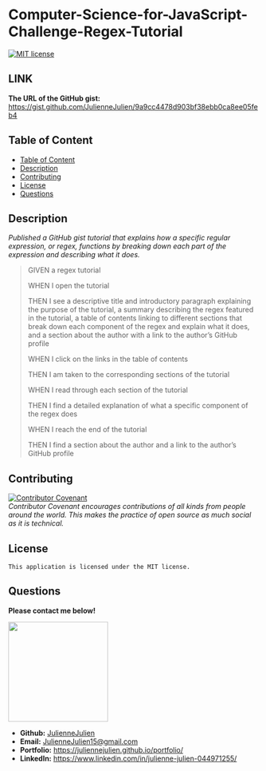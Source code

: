 # Computer-Science-for-JavaScript-Challenge-Regex-Tutorial
[![MIT license](https://img.shields.io/badge/license-MIT-blue.svg)](https://mit-license.org/)


## LINK
**The URL of the GitHub gist:** 
https://gist.github.com/JulienneJulien/9a9cc4478d903bf38ebb0ca8ee05feb4

## Table of Content
  - [Table of Content](#table-of-content)
  - [Description](#description)
  - [Contributing](#contributing)
  - [License](#license)
  - [Questions](#questions)

## Description
*Published a GitHub gist tutorial that explains how a specific regular expression, or regex, functions by breaking down each part of the expression and describing what it does.* 

>GIVEN a regex tutorial
>
>WHEN I open the tutorial
>
>THEN I see a descriptive title and introductory paragraph explaining the purpose of the tutorial, a summary describing the regex featured in the tutorial, a table of contents linking to different sections that break down each component of the regex and explain what it does, and a section about the author with a link to the author’s GitHub profile
>
>WHEN I click on the links in the table of contents
>
>THEN I am taken to the corresponding sections of the tutorial
>
>WHEN I read through each section of the tutorial
>
>THEN I find a detailed explanation of what a specific component of the regex does
>
>WHEN I reach the end of the tutorial
>
>THEN I find a section about the author and a link to the author’s GitHub profile


## Contributing

[![Contributor Covenant](https://img.shields.io/badge/Contributor%20Covenant-2.1-4baaaa.svg)](code_of_conduct.md)
<br>*Contributor Covenant encourages contributions of all kinds from people around the world. This makes the practice of open source as much social as it is technical.*

## License
    This application is licensed under the MIT license.

## Questions

**Please contact me below!**

<img src="https://avatars.githubusercontent.com/u/117052258?v=4" width="200" height="200" />

- **Github:** [JulienneJulien](https://github.com/JulienneJulien)
- **Email:** JulienneJulien15@gmail.com 
- **Portfolio:** https://juliennejulien.github.io/portfolio/
- **LinkedIn:** https://www.linkedin.com/in/julienne-julien-044971255/
